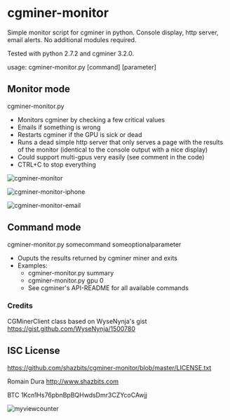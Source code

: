 cgminer-monitor
===============

Simple monitor script for cgminer in python. Console display, http server, email alerts. No additional modules required.

Tested with python 2.7.2 and cgminer 3.2.0.

usage: cgminer-monitor.py [command] [parameter]


## Monitor mode
cgminer-monitor.py
 - Monitors cgminer by checking a few critical values
 - Emails if something is wrong
 - Restarts cgminer if the GPU is sick or dead
 - Runs a dead simple http server that only serves a page with the results of the monitor (identical to the console output with a nice display)
 - Could support multi-gpus very easily (see comment in the code)
 - CTRL+C to stop everything

![cgminer-monitor](http://www.shazbits.com/images/cgminer-monitor.png)

![cgminer-monitor-iphone](http://www.shazbits.com/images/cgminer-monitor-iphone_tn.png)

![cgminer-monitor-email](http://www.shazbits.com/images/cgminer-monitor-email.png)


## Command mode
cgminer-monitor.py somecommand someoptionalparameter
 - Ouputs the results returned by cgminer miner and exits
 - Examples:
 	- cgminer-monitor.py summary
 	- cgminer-monitor.py gpu 0
 	- See cgminer's API-README for all available commands


### Credits
CGMinerClient class based on  WyseNynja's gist https://gist.github.com/WyseNynja/1500780


## ISC License

https://github.com/shazbits/cgminer-monitor/blob/master/LICENSE.txt

Romain Dura
http://www.shazbits.com

BTC 1Kcn1Hs76pbnBpBQHwdsDmr3CZYcoCAwjj

![myviewcounter](http://www.shazbits.com/viewcounter-monitor.png)

